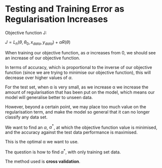 # Testing and Training Error as Regularisation Increases

Objective function J:

$J = L_h(θ, θ_0, x_{data}, y_{data}) + αR(θ)$

When training our objective function, as $α$ increases from $0$, we should see an increase of our objective function.

In terms of accuracy, which is proportional to the inverse of our objective function (since we are trying to minimise our objective function), this will decrease over higher values of $α$.

For the test set, when α is very small, as we increase α we increase the amount of regularisation that has been put on the model, which means our model will generalise better to unseen data.

However, beyond a certain point, we may place too much value on the regularisation term, and make the model so general that it can no longer classify any data set.

We want to find an $α$, $α^{*}$, at which the objective function value is minimised, and the accuracy against the test data performance is maximised.

This is the optimal α we want to use.

The question is how to find $α^{*}$, with only training set data.

The method used is **cross validation**.
